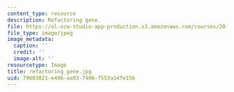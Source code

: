 ```yaml
---
content_type: resource
description: Refactoring gene.
file: https://ol-ocw-studio-app-production.s3.amazonaws.com/courses/20-109-laboratory-fundamentals-in-biological-engineering-fall-2007/79603821e496aa937406f553a14fe156_refactoring_gene.jpg
file_type: image/jpeg
image_metadata:
  caption: ''
  credit: ''
  image-alt: ''
resourcetype: Image
title: refactoring_gene.jpg
uid: 79603821-e496-aa93-7406-f553a14fe156
---
```

